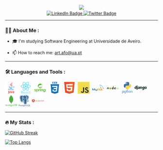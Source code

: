 <div id="header" align="center">
  <img src="https://media.giphy.com/media/unxCGmTuBvwo2djRLA/giphy.gif" width="100"/>
  <div id="badges">
    <a href="https://www.linkedin.com/in/artur-correia-623743204/">
      <img src="https://img.shields.io/badge/LinkedIn-blue?style=for-the-badge&logo=linkedin&logoColor=white" alt="LinkedIn Badge"/>
    </a>
    <a href="https://twitter.com/afarturc">
      <img src="https://img.shields.io/badge/Twitter-grey?style=for-the-badge&logo=twitter&logoColor=white" alt="Twitter Badge"/>
    </a>
  </div>
</div>

---

### :man_technologist: About Me :

- 🎓 I'm studying Software Engineering at Universidade de Aveiro.

- 📫 How to reach me: art.afo@ua.pt

---

### :hammer_and_wrench: Languages and Tools :

<div>
  <img src="https://github.com/devicons/devicon/blob/master/icons/java/java-original-wordmark.svg" title="Java" alt="Java" width="40" height="40"/>&nbsp;
  <img src="https://github.com/devicons/devicon/blob/master/icons/react/react-original-wordmark.svg" title="React" alt="React" width="40" height="40"/>&nbsp;
  <img src="https://github.com/devicons/devicon/blob/master/icons/spring/spring-original-wordmark.svg" title="Spring" alt="Spring" width="40" height="40"/>&nbsp;
  <img src="https://github.com/devicons/devicon/blob/master/icons/css3/css3-plain-wordmark.svg"  title="CSS3" alt="CSS" width="40" height="40"/>&nbsp;
  <img src="https://github.com/devicons/devicon/blob/master/icons/html5/html5-original.svg" title="HTML5" alt="HTML" width="40" height="40"/>&nbsp;
  <img src="https://github.com/devicons/devicon/blob/master/icons/javascript/javascript-original.svg" title="JavaScript" alt="JavaScript" width="40" height="40"/>&nbsp;
  <img src="https://github.com/devicons/devicon/blob/master/icons/mysql/mysql-original-wordmark.svg" title="MySQL"  alt="MySQL" width="40" height="40"/>&nbsp;
  <img src="https://github.com/devicons/devicon/blob/master/icons/nodejs/nodejs-original-wordmark.svg" title="NodeJS" alt="NodeJS" width="40" height="40"/>&nbsp;
  <img src="https://github.com/devicons/devicon/blob/master/icons/python/python-original-wordmark.svg" title="Python" **alt="Python" width="40" height="40"/>
  <img src="https://github.com/devicons/devicon/blob/master/icons/django/django-plain-wordmark.svg" title="Django" **alt="Django" width="40" height="40"/>
  <img src="https://github.com/devicons/devicon/blob/master/icons/mongodb/mongodb-plain-wordmark.svg" title="MongoDB" **alt="MongoDB" width="40" height="40"/>
  <img src="https://github.com/devicons/devicon/blob/master/icons/postgresql/postgresql-plain-wordmark.svg" title="PostgreSQL" **alt="PostgreSQL" width="40" height="40"/>
  <img src="https://github.com/devicons/devicon/blob/master/icons/angularjs/angularjs-plain-wordmark.svg" title="AngularJS" **alt="AngularJS" width="40" height="40"/>
</div>

---

### :fire: My Stats :

[![GitHub Streak](https://github-readme-streak-stats.herokuapp.com?user=afarturc&theme=vue)](https://git.io/readme-stats)

[![Top Langs](https://github-readme-stats.vercel.app/api/top-langs/?username=afarturc&layout=compact&theme=vue)](https://github.com/anuraghazra/github-readme-stats)
